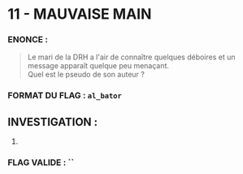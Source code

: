 # 11 - MAUVAISE MAIN

### ENONCE :

> Le mari de la DRH a l'air de connaître quelques déboires et un message apparaît quelque peu menaçant.  
Quel est le pseudo de son auteur ? 

### FORMAT DU FLAG : `al_bator`

## INVESTIGATION :

1. 

### FLAG VALIDE : ``